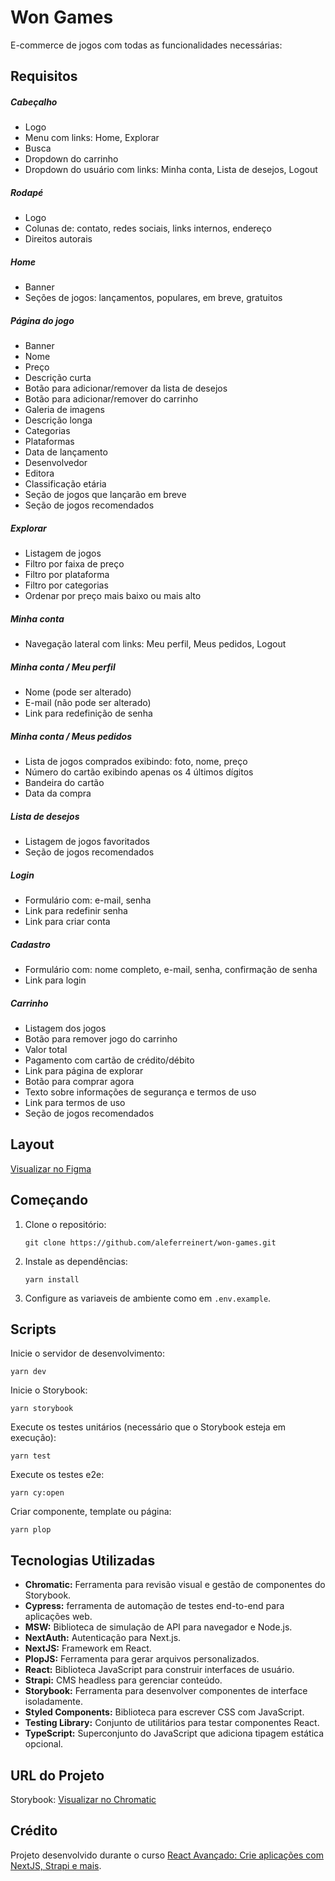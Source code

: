 # Won Games

E-commerce de jogos com todas as funcionalidades necessárias:

## Requisitos

##### Cabeçalho

- Logo
- Menu com links: Home, Explorar
- Busca
- Dropdown do carrinho
- Dropdown do usuário com links: Minha conta, Lista de desejos, Logout

##### Rodapé

- Logo
- Colunas de: contato, redes sociais, links internos, endereço
- Direitos autorais

##### Home

- Banner
- Seções de jogos: lançamentos, populares, em breve, gratuitos

##### Página do jogo

- Banner
- Nome
- Preço
- Descrição curta
- Botão para adicionar/remover da lista de desejos
- Botão para adicionar/remover do carrinho
- Galeria de imagens
- Descrição longa
- Categorias
- Plataformas
- Data de lançamento
- Desenvolvedor
- Editora
- Classificação etária
- Seção de jogos que lançarão em breve
- Seção de jogos recomendados

##### Explorar

- Listagem de jogos
- Filtro por faixa de preço
- Filtro por plataforma
- Filtro por categorias
- Ordenar por preço mais baixo ou mais alto

##### Minha conta

- Navegação lateral com links: Meu perfil, Meus pedidos, Logout

##### Minha conta / Meu perfil

- Nome (pode ser alterado)
- E-mail (não pode ser alterado)
- Link para redefinição de senha

##### Minha conta / Meus pedidos

- Lista de jogos comprados exibindo: foto, nome, preço
- Número do cartão exibindo apenas os 4 últimos dígitos
- Bandeira do cartão
- Data da compra

##### Lista de desejos

- Listagem de jogos favoritados
- Seção de jogos recomendados

##### Login

- Formulário com: e-mail, senha
- Link para redefinir senha
- Link para criar conta

##### Cadastro

- Formulário com: nome completo, e-mail, senha, confirmação de senha
- Link para login

##### Carrinho

- Listagem dos jogos
- Botão para remover jogo do carrinho
- Valor total
- Pagamento com cartão de crédito/débito
- Link para página de explorar
- Botão para comprar agora
- Texto sobre informações de segurança e termos de uso
- Link para termos de uso
- Seção de jogos recomendados

## Layout

[Visualizar no Figma](https://www.figma.com/file/xwqB4b2hX8yPmp66vRuHLz/Won-Games---Em-Andamento!!?type=design&node-id=7-49&t=dzqMOk9JEmm2w6Mv-0)

## Começando

1. Clone o repositório:

   ```
   git clone https://github.com/aleferreinert/won-games.git
   ```

2. Instale as dependências:

   ```
   yarn install
   ```

3. Configure as variaveis de ambiente como em `.env.example`.

## Scripts

Inicie o servidor de desenvolvimento:

```
yarn dev
```

Inicie o Storybook:

```
yarn storybook
```

Execute os testes unitários (necessário que o Storybook esteja em execução):

```
yarn test
```

Execute os testes e2e:

```
yarn cy:open
```

Criar componente, template ou página:

```
yarn plop
```

## Tecnologias Utilizadas

- **Chromatic:** Ferramenta para revisão visual e gestão de componentes do Storybook.
- **Cypress:** ferramenta de automação de testes end-to-end para aplicações web.
- **MSW:** Biblioteca de simulação de API para navegador e Node.js.
- **NextAuth:** Autenticação para Next.js.
- **NextJS:** Framework em React.
- **PlopJS:** Ferramenta para gerar arquivos personalizados.
- **React:** Biblioteca JavaScript para construir interfaces de usuário.
- **Strapi:** CMS headless para gerenciar conteúdo.
- **Storybook:** Ferramenta para desenvolver componentes de interface isoladamente.
- **Styled Components:** Biblioteca para escrever CSS com JavaScript.
- **Testing Library:** Conjunto de utilitários para testar componentes React.
- **TypeScript:** Superconjunto do JavaScript que adiciona tipagem estática opcional.

## URL do Projeto

Storybook: [Visualizar no Chromatic](https://main--64ceaf6be6c94aa14b9fe174.chromatic.com)

## Crédito

Projeto desenvolvido durante o curso [React Avançado: Crie aplicações com NextJS, Strapi e mais](https://www.udemy.com/course/react-avancado).
